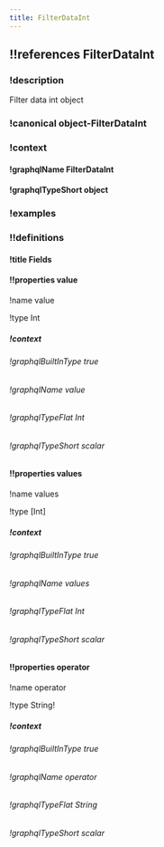 ```yaml
---
title: FilterDataInt
---
```

## !!references FilterDataInt

### !description

Filter data int object

### !canonical object-FilterDataInt

### !context

#### !graphqlName FilterDataInt

#### !graphqlTypeShort object

### !examples

### !!definitions

#### !title Fields

#### !!properties value

!name value

!type Int



##### !context

###### !graphqlBuiltInType true

###### !graphqlName value

###### !graphqlTypeFlat Int

###### !graphqlTypeShort scalar

#### !!properties values

!name values

!type \[Int]



##### !context

###### !graphqlBuiltInType true

###### !graphqlName values

###### !graphqlTypeFlat Int

###### !graphqlTypeShort scalar

#### !!properties operator

!name operator

!type String!



##### !context

###### !graphqlBuiltInType true

###### !graphqlName operator

###### !graphqlTypeFlat String

###### !graphqlTypeShort scalar
